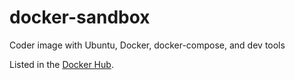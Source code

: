 # docker-sandbox
Coder image with Ubuntu, Docker, docker-compose, and dev tools

Listed in the [Docker Hub](https://hub.docker.com/r/bencdr/docker-sandboxhttps://hub.docker.com/r/bencdr/docker-sandbox).